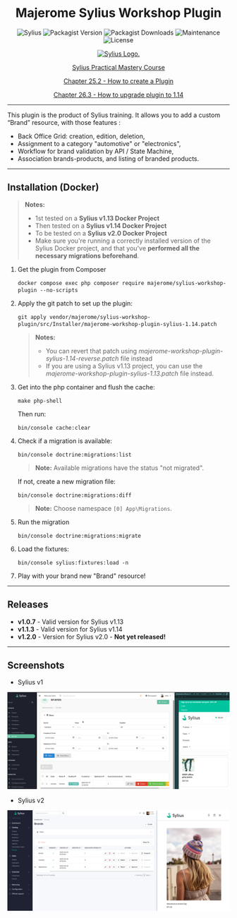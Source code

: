 <h1 align="center">Majerome Sylius Workshop Plugin</h1> 

<div align="center">

![Sylius](https://img.shields.io/badge/sylius-2.0-brightgreen)
![Packagist Version](https://img.shields.io/packagist/v/majerome/sylius-workshop-plugin)
![Packagist Downloads](https://img.shields.io/packagist/dt/majerome/sylius-workshop-plugin)
![Maintenance](https://img.shields.io/maintenance/no/2025)
![License](https://img.shields.io/badge/license-MIT-blue)

</div>

<div align="center">

<p align="center">
    <a href="https://sylius.com" target="_blank">
        <picture>
          <source media="(prefers-color-scheme: dark)" srcset="https://media.sylius.com/sylius-logo-800-dark.png">
          <source media="(prefers-color-scheme: light)" srcset="https://media.sylius.com/sylius-logo-800.png">
          <img alt="Sylius Logo." src="https://media.sylius.com/sylius-logo-800.png">
        </picture>
    </a>
</p>

[Sylius Practical Mastery Course](https://academy.sylius.com/course/sylius-practical-mastery-course/)

[Chapter 25.2 - How to create a Plugin](https://academy.sylius.com/lesson/25-2-how-to-create-a-plugin/)

[Chapter 26.3 - How to upgrade plugin to 1.14](https://academy.sylius.com/lesson/26-3-how-to-upgrade-plugin-to-1-14/)

</div>

---

<p>
This plugin is the product of Sylius training. 
It allows you to add a custom “Brand” resource, with those features :

- Back Office Grid: creation, edition, deletion,
- Assignment to a category "automotive" or "electronics",
- Workflow for brand validation by API / State Machine, 
- Association brands-products, and listing of branded products.
</p>

---

## Installation (Docker)
>**Notes:** 
> - 1st tested on a **Sylius v1.13 Docker Project**
> - Then tested on a **Sylius v1.14 Docker Project**
> - To be tested on a **Sylius v2.0 Docker Project**
> - Make sure you're running a correctly installed version of the Sylius Docker project, and that you've **performed all the necessary migrations beforehand**.


1. Get the plugin from Composer
    ```
    docker compose exec php composer require majerome/sylius-workshop-plugin --no-scripts
    ```

2. Apply the git patch to set up the plugin:
    ```
    git apply vendor/majerome/sylius-workshop-plugin/src/Installer/majerome-workshop-plugin-sylius-1.14.patch
    ```

    > **Notes:** 
      > - You can revert that patch using *majerome-workshop-plugin-sylius-1.14-reverse.patch* file instead
      > - If you are using a Sylius v1.13 project, you can use the *majerome-workshop-plugin-sylius-1.13.patch* file instead.

3. Get into the php container and flush the cache:
    ```
    make php-shell
    ```
    Then run:
    ```
    bin/console cache:clear
    ```

4. Check if a migration is available:
   ```
   bin/console doctrine:migrations:list
   ```
   > **Note:** Available migrations have the status "not migrated".

   If not, create a new migration file:
   ```
   bin/console doctrine:migrations:diff
   ```
   >**Note:** Choose namespace ```[0] App\Migrations```.

5. Run the migration
   ```
   bin/console doctrine:migrations:migrate
   ```

6. Load the fixtures:
    ```
    bin/console sylius:fixtures:load -n
    ```

7. Play with your brand new "Brand" resource! 

---

## Releases

- **v1.0.7** - Valid version for Sylius v1.13
- **v1.1.3** - Valid version for Sylius v1.14
- **v1.2.0** - Version for Sylius v2.0 - **Not yet released!**

---

## Screenshots

- Sylius v1

![Demo](https://raw.githubusercontent.com/majerome/sylius-workshop-plugin/master/docs/demo.png)

- Sylius v2

![Demo](https://raw.githubusercontent.com/majerome/sylius-workshop-plugin/master/docs/demo-2.png)
